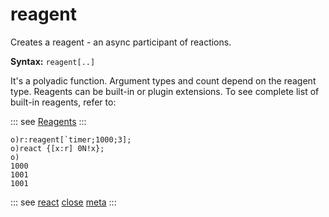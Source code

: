 # reagent

Creates a reagent - an async participant of reactions.

**Syntax:** ```reagent[..]```

It's a polyadic function. Argument types and count depend on the reagent type. Reagents can be built-in or plugin extensions. To see complete list of built-in reagents, refer to:

::: see
[Reagents](/reference/types/reagents/overview.md)
:::

```o
o)r:reagent[`timer;1000;3];
o)react {[x:r] 0N!x};
o)
1000
1001
1001
```

::: see
[react](/verbs/other/react.md)
[close](/verbs/other/close.md)
[meta](/verbs/other/meta.md)
:::
